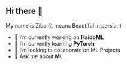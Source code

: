 ## Hi there 👋

My name is Ziba (it means Beautiful in persian)

- 🔭 I’m currently working on **HaidoML**
- 🌱 I’m currently learning **PyTorch**
- 👯 I’m looking to collaborate on ML Projects
- 💬 Ask me about **ML**


<!--
**zibabakhtiyari/zibabakhtiyari** is a ✨ _special_ ✨ repository because its `README.md` (this file) appears on your GitHub profile.

Here are some ideas to get you started:

- 🔭 I’m currently working on ...
- 🌱 I’m currently learning ...
- 👯 I’m looking to collaborate on ...
- 🤔 I’m looking for help with ...
- 💬 Ask me about ...
- 📫 How to reach me: ...
- 😄 Pronouns: ...
- ⚡ Fun fact: ...
-->
